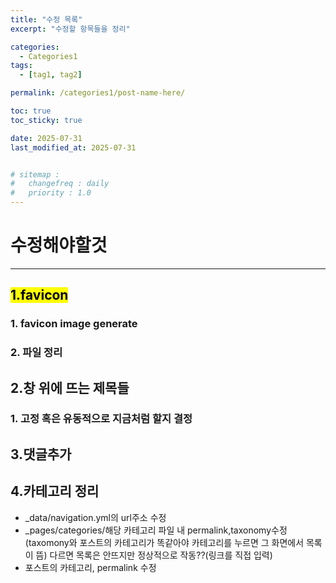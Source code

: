 ```yaml
---
title: "수정 목록"
excerpt: "수정할 항목들을 정리"

categories:
  - Categories1
tags:
  - [tag1, tag2]

permalink: /categories1/post-name-here/

toc: true
toc_sticky: true

date: 2025-07-31
last_modified_at: 2025-07-31


# sitemap :
#   changefreq : daily
#   priority : 1.0
---
```



# 수정해야할것  
---
## <mark>1.favicon</mark>  
###    1. favicon image generate  
###    2. 파일 정리  

## 2.창 위에 뜨는 제목들     
###   1. 고정 혹은 유동적으로 지금처럼 할지 결정  


## 3.댓글추가  

## 4.카테고리 정리
- _data/navigation.yml의 url주소 수정
- _pages/categories/해당 카테고리 파일 내 permalink,taxonomy수정(taxomony와 포스트의 카테고리가 똑같아야 카테고리를 누르면 그 화면에서 목록이 뜸) 다르면 목록은 안뜨지만 정상적으로 작동??(링크를 직접 입력)
- 포스트의 카테고리, permalink 수정

